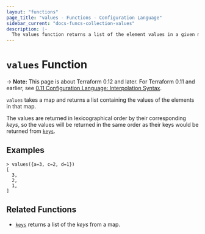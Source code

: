 ```yaml
---
layout: "functions"
page_title: "values - Functions - Configuration Language"
sidebar_current: "docs-funcs-collection-values"
description: |-
  The values function returns a list of the element values in a given map.
---
```


# `values` Function

-> **Note:** This page is about Terraform 0.12 and later. For Terraform 0.11 and
earlier, see
[0.11 Configuration Language: Interpolation Syntax](../../configuration-0-11/interpolation.html).

`values` takes a map and returns a list containing the values of the elements
in that map.

The values are returned in lexicographical order by their corresponding _keys_,
so the values will be returned in the same order as their keys would be
returned from [`keys`](./keys.html).

## Examples

```
> values({a=3, c=2, d=1})
[
  3,
  2,
  1,
]
```

## Related Functions

* [`keys`](./keys.html) returns a list of the _keys_ from a map.
